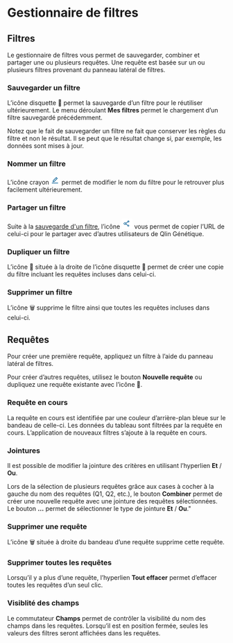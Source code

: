 # Gestionnaire de filtres

## Filtres

Le gestionnaire de filtres vous permet de sauvegarder, combiner et partager une ou plusieurs requêtes. Une requête est basée sur un ou plusieurs filtres provenant du panneau latéral de filtres.

### Sauvegarder un filtre

L’icône disquette 💾 permet la sauvegarde d’un filtre pour le réutiliser ultérieurement. Le menu déroulant **Mes filtres** permet le chargement d’un filtre sauvegardé précédemment.

Notez que le fait de sauvegarder un filtre ne fait que conserver les règles du filtre et non le résultat. Il se peut que le résultat change si, par exemple, les données sont mises à jour.

### Nommer un filtre

L’icône crayon ![crayon](editicon.png) permet de modifier le nom du filtre pour le retrouver plus facilement ultérieurement.

### Partager un filtre

Suite à la [sauvegarde d'un filtre](#sauvegarder-un-filtre), l’icône ![partage](shareicon.png) vous permet de copier l’URL de celui-ci pour le partager avec d’autres utilisateurs de Qlin Génétique.

### Dupliquer un filtre

L’icône 📑 située à la droite de l’icône disquette 💾 permet de créer une copie du filtre incluant les requêtes incluses dans celui-ci.

### Supprimer un filtre

L’icône 🗑️ supprime le filtre ainsi que toutes les requêtes incluses dans celui-ci.

## Requêtes

Pour créer une première requête, appliquez un filtre à l’aide du panneau latéral de filtres.

Pour créer d’autres requêtes, utilisez le bouton **Nouvelle requête** ou dupliquez une requête existante avec l’icône 📑.

### Requête en cours

La requête en cours est identifiée par une couleur d’arrière-plan bleue sur le bandeau de celle-ci. Les données du tableau sont filtrées par la requête en cours. L’application de nouveaux filtres s’ajoute à la requête en cours.

### Jointures

Il est possible de modifier la jointure des critères en utilisant l’hyperlien **Et** / **Ou**.

Lors de la sélection de plusieurs requêtes grâce aux cases à cocher à la gauche du nom des requêtes (Q1, Q2, etc.), le bouton **Combiner** permet de créer une nouvelle requête avec une jointure des requêtes sélectionnées. Le bouton **…** permet de sélectionner le type de jointure **Et** / **Ou**."

### Supprimer une requête

L’icône 🗑️ située à droite du bandeau d’une requête supprime cette requête.

### Supprimer toutes les requêtes

Lorsqu’il y a plus d’une requête, l’hyperlien **Tout effacer** permet d’effacer toutes les requêtes d’un seul clic.

### Visiblité des champs

Le commutateur **Champs** permet de contrôler la visibilité du nom des champs dans les requêtes. Lorsqu’il est en position fermée, seules les valeurs des filtres seront affichées dans les requêtes.
